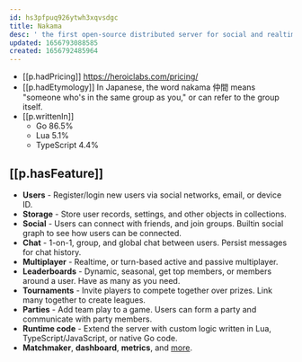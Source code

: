 ```yaml
---
id: hs3pfpuq926ytwh3xqvsdgc
title: Nakama
desc: ' the first open-source distributed server for social and realtime games and apps'
updated: 1656793088585
created: 1656792485964
---
```


- [[p.hadPricing]] https://heroiclabs.com/pricing/
- [[p.hadEtymology]]  In Japanese, the word nakama 仲間 means "someone who's in the same group as you," or can refer to the group itself.
- [[p.writtenIn]] 
  - Go 86.5%
  - Lua 5.1%
  - TypeScript 4.4%
  
## [[p.hasFeature]]

-   **Users** - Register/login new users via social networks, email, or device ID.
-   **Storage** - Store user records, settings, and other objects in collections.
-   **Social** - Users can connect with friends, and join groups. Builtin social graph to see how users can be connected.
-   **Chat** - 1-on-1, group, and global chat between users. Persist messages for chat history.
-   **Multiplayer** - Realtime, or turn-based active and passive multiplayer.
-   **Leaderboards** - Dynamic, seasonal, get top members, or members around a user. Have as many as you need.
-   **Tournaments** - Invite players to compete together over prizes. Link many together to create leagues.
-   **Parties** - Add team play to a game. Users can form a party and communicate with party members.
-   **Runtime code** - Extend the server with custom logic written in Lua, TypeScript/JavaScript, or native Go code.
-   **Matchmaker**, **dashboard**, **metrics**, and [more](https://heroiclabs.com/docs).  